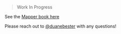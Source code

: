 > Work In Progress

See the [Mapper book here](https://duanebester.github.io/map-api-book/)

Please reach out to [@duanebester](https://www.twitter.com/duanebester) with any questions!